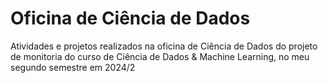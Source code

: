 # Oficina de Ciência de Dados
Atividades e projetos realizados na oficina de Ciência de Dados do projeto de monitoria do curso de Ciência de Dados & Machine Learning, no meu segundo semestre em 2024/2
